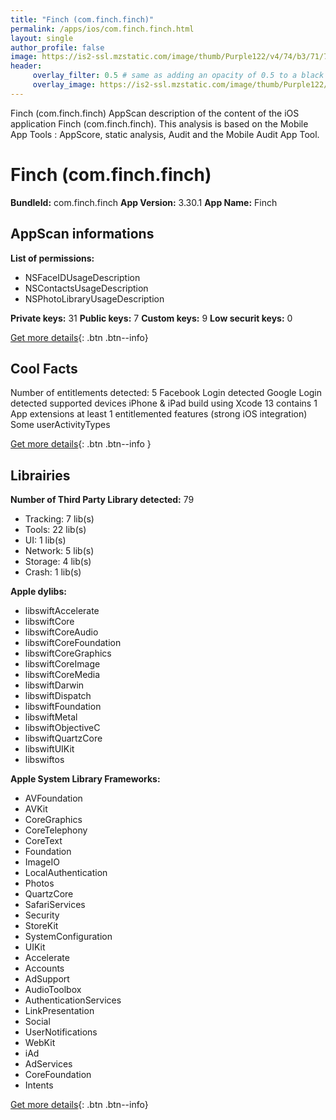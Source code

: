 ```yaml
---
title: "Finch (com.finch.finch)"
permalink: /apps/ios/com.finch.finch.html
layout: single
author_profile: false
image: https://is2-ssl.mzstatic.com/image/thumb/Purple122/v4/74/b3/71/74b37108-b03e-4f0f-219f-bf6e3ee2aa05/AppIcon-0-0-1x_U007emarketing-0-0-0-7-0-0-sRGB-0-0-0-GLES2_U002c0-512MB-85-220-0-0.png/512x512bb.jpg
header: 
     overlay_filter: 0.5 # same as adding an opacity of 0.5 to a black background
     overlay_image: https://is2-ssl.mzstatic.com/image/thumb/Purple122/v4/74/b3/71/74b37108-b03e-4f0f-219f-bf6e3ee2aa05/AppIcon-0-0-1x_U007emarketing-0-0-0-7-0-0-sRGB-0-0-0-GLES2_U002c0-512MB-85-220-0-0.png/512x512bb.jpg
---
```

Finch (com.finch.finch) AppScan description of the content of the iOS application Finch (com.finch.finch). This analysis is based on the Mobile App Tools : AppScore, static analysis, Audit and the Mobile Audit App Tool.

# Finch (com.finch.finch)

**BundleId:** com.finch.finch
**App Version:** 3.30.1
**App Name:** Finch


## AppScan informations 

**List of permissions:** 
- NSFaceIDUsageDescription
- NSContactsUsageDescription
- NSPhotoLibraryUsageDescription
  
  
**Private keys:** 31
**Public keys:** 7
**Custom keys:** 9
**Low securit keys:** 0
  
[Get more details](/pricing.html){: .btn .btn--info}

## Cool Facts

Number of entitlements detected: 5
Facebook Login detected
Google Login detected
supported devices iPhone & iPad
build using Xcode 13
contains 1 App extensions
at least 1 entitlemented features (strong iOS integration)
Some userActivityTypes
  
[Get more details](/pricing.html){: .btn .btn--info }

## Librairies 
**Number of Third Party Library detected:** 79
- Tracking: 7 lib(s)
- Tools: 22 lib(s)
- UI: 1 lib(s)
- Network: 5 lib(s)
- Storage: 4 lib(s)
- Crash: 1 lib(s)


**Apple dylibs:**
- libswiftAccelerate
- libswiftCore
- libswiftCoreAudio
- libswiftCoreFoundation
- libswiftCoreGraphics
- libswiftCoreImage
- libswiftCoreMedia
- libswiftDarwin
- libswiftDispatch
- libswiftFoundation
- libswiftMetal
- libswiftObjectiveC
- libswiftQuartzCore
- libswiftUIKit
- libswiftos


**Apple System Library Frameworks:**
- AVFoundation
- AVKit
- CoreGraphics
- CoreTelephony
- CoreText
- Foundation
- ImageIO
- LocalAuthentication
- Photos
- QuartzCore
- SafariServices
- Security
- StoreKit
- SystemConfiguration
- UIKit
- Accelerate
- Accounts
- AdSupport
- AudioToolbox
- AuthenticationServices
- LinkPresentation
- Social
- UserNotifications
- WebKit
- iAd
- AdServices
- CoreFoundation
- Intents


  
[Get more details](/pricing.html){: .btn .btn--info}

